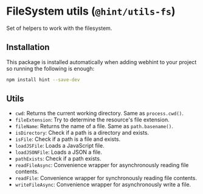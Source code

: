 # FileSystem utils (`@hint/utils-fs`)

Set of helpers to work with the filesystem.

## Installation

This package is installed automatically when adding webhint to your project
so running the following is enough:

```bash
npm install hint --save-dev
```

## Utils

* `cwd`: Returns the current working directory. Same as `process.cwd()`.
* `fileExtension`: Try to determine the resource's file extension.
* `fileName`: Returns the name of a file. Same as `path.basename()`.
* `isDirectory`: Check if a path is a directory and exists.
* `isFile`: Check if a path is a file and exists.
* `loadJSFile`: Loads a JavaScript file.
* `loadJSONFile`: Loads a JSON a file.
* `pathExists`: Check if a path exists.
* `readFileAsync`: Convenience wrapper for asynchronously reading file
contents.
* `readFile`: Convenience wrapper for synchronously reading file contents.
* `writeFileAsync`: Convenience wrapper for asynchronously write a file.
